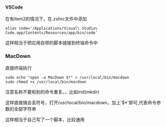 
#### VSCode


在有item2的情况下，在.zshrc文件中添加

```
alias code='/Applications/Visual\ Studio\ Code.app/Contents/Resources/app/bin/code'
```

这样相当于把应用自带的脚本链接到终端命令中


### MacDown

直接终端执行
```
sudo echo "open -a MacDown $*" > /usr/local/bin/macdown
sudo chmod +x /usr/local/bin/macdown
```
注意名称不要和别的命令重复。。比如md(mkdir)

这样直接搞会丢符号，打开/usr/local/bin/macdown，加上'$*'即可,代表命令参数的全部字符串

这样相当于自己写了一个脚本，比较通用

